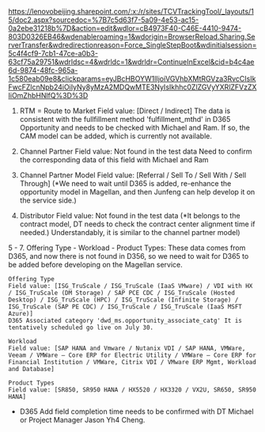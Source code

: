 https://lenovobeijing.sharepoint.com/:x:/r/sites/TCVTrackingTool/_layouts/15/doc2.aspx?sourcedoc=%7B7c5d63f7-5a09-4e53-ac15-0a2ebe31218b%7D&action=edit&wdlor=cB4973F40-C46E-4410-9474-803D0326EB46&wdenableroaming=1&wdorigin=BrowserReload.Sharing.ServerTransfer&wdredirectionreason=Force_SingleStepBoot&wdinitialsession=5c4f4cf9-7cb1-47ce-a0b3-63cf75a29751&wdrldsc=4&wdrldc=1&wdrldr=ContinueInExcel&cid=b4c4ae6d-9874-48fc-965a-1c580eab09e8&clickparams=eyJBcHBOYW1lIjoiVGVhbXMtRGVza3RvcCIsIkFwcFZlcnNpb24iOiIyNy8yMzA2MDQwMTE3NyIsIkhhc0ZlZGVyYXRlZFVzZXIiOmZhbHNlfQ%3D%3D

1. RTM = Route to Market 
Field value: [Direct / Indirect] 
The data is consistent with the fullfillment method 'fulfillment_mthd' in D365 Opportunity and needs to be checked with Michael and Ram. If so, the CAM model can be added, which is currently not available.


2. Channel Partner
Field value: Not found in the test data
Need to confirm the corresponding data of this field with Michael and Ram

3. Channel Partner Model 
Field value: [Referral / Sell To / Sell With / Sell Through] 
(*We need to wait until D365 is added, re-enhance the opportunity model in Magellan, and then Junfeng can help develop it on the service side.)


4. Distributor 
Field value: Not found in the test data
 (*It belongs to the contract model, DT needs to check the contract center alignment time if needed.) Understandably, it is similar to the channel partner model)


5 - 7. Offering Type - Workload - Product Types: 
These data comes from D365, and now there is not found in D356, so we need to wait for D365 to be added before developing on the Magellan service.

	Offering Type 
	Field value: [ISG_TruScale / ISG_TruScale (IaaS VMware) / VDI with HX / ISG_TruScale (DM Storage) / SAP PCE CDC / ISG_TruScale (Hosted Desktop) / ISG_TruScale (HPC) / ISG_TruScale (Infinite Storage) / ISG_TruScale (SAP PE CDC) / ISG_TruScale / ISG_TruScale (IaaS MSFT Azure)]
	D365 Associated category 'dwd_ms.opportunity_associate_catg' It is tentatively scheduled go live on July 30.
	
	Workload 
	Field value: [SAP HANA and Vmware / Nutanix VDI / SAP HANA, VMWare, Veeam / VMWare – Core ERP for Electric Utility / VMWare – Core ERP for Financial Institution / VMWare, Citrix VDI / VMware ERP Mgmt, Workload and Database]
	
	Product Types 
	Field value: [SR850, SR950 HANA / HX5520 / HX3320 / VX2U, SR650, SR950 HANA]

- D365 Add field completion time needs to be confirmed with DT Michael or Project Manager Jason Yh4 Cheng.
